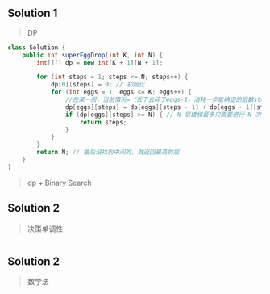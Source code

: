 ## Solution 1
> DP
```java
class Solution {
    public int superEggDrop(int K, int N) {
        int[][] dp = new int[K + 1][N + 1]; 

        for (int steps = 1; steps <= N; steps++) {
            dp[0][steps] = 0; // 初始化
            for (int eggs = 1; eggs <= K; eggs++) {
                //在某一层，当前情况=（丢下去碎了eggs-1，消耗一步能确定的层数steps-1 + 丢下去没碎eggs，消耗一步能确定的层数，steps - 1）+ 当前这一层1
                dp[eggs][steps] = dp[eggs][steps - 1] + dp[eggs - 1][steps - 1] + 1;
                if (dp[eggs][steps] >= N) { // N 层楼梯最多只需要进行 N 次便一定可以确定 F，即 F 最大只能是最高层 N
                    return steps;
                }
            }
        }
        return N; // 最后没找到中间的，就返回最高的层
    }
}
```

> dp + Binary Search

## Solution 2
> 决策单调性

```java

```

## Solution 2
> 数学法

```java

```